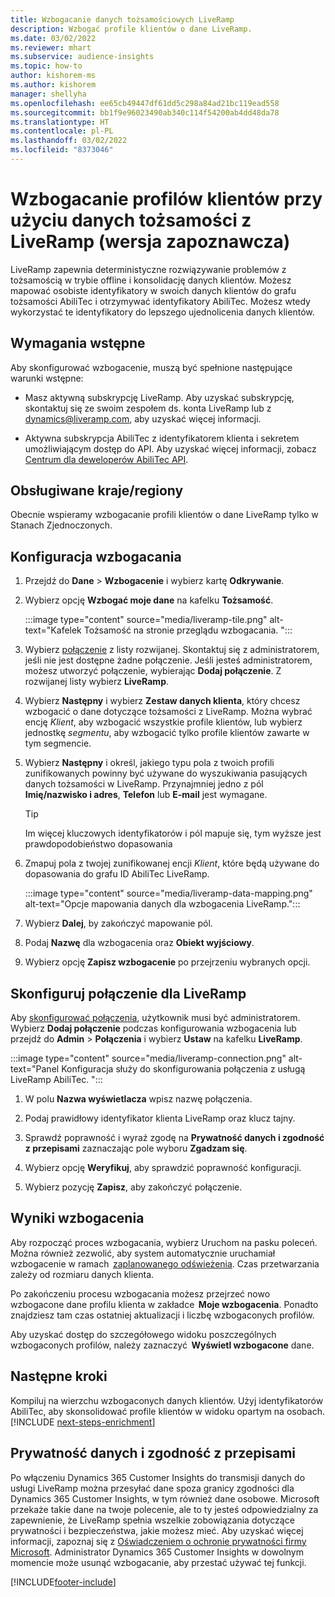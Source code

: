 ```yaml
---
title: Wzbogacanie danych tożsamościowych LiveRamp
description: Wzbogać profile klientów o dane LiveRamp.
ms.date: 03/02/2022
ms.reviewer: mhart
ms.subservice: audience-insights
ms.topic: how-to
author: kishorem-ms
ms.author: kishorem
manager: shellyha
ms.openlocfilehash: ee65cb49447df61dd5c298a84ad21bc119ead558
ms.sourcegitcommit: bb1f9e96023490ab340c114f54200ab4dd48da78
ms.translationtype: HT
ms.contentlocale: pl-PL
ms.lasthandoff: 03/02/2022
ms.locfileid: "8373046"
---
```

# <a name="enrich-customer-profiles-with-identity-data-from-liveramp-preview"></a>Wzbogacanie profilów klientów przy użyciu danych tożsamości z LiveRamp (wersja zapoznawcza) 

LiveRamp zapewnia deterministyczne rozwiązywanie problemów z tożsamością w trybie offline i konsolidację danych klientów. Możesz mapować osobiste identyfikatory w swoich danych klientów do grafu tożsamości AbiliTec i otrzymywać identyfikatory AbiliTec. Możesz wtedy wykorzystać te identyfikatory do lepszego ujednolicenia danych klientów. 

## <a name="prerequisites"></a>Wymagania wstępne 

Aby skonfigurować wzbogacenie, muszą być spełnione następujące warunki wstępne: 

- Masz aktywną subskrypcję LiveRamp. Aby uzyskać subskrypcję, skontaktuj się ze swoim zespołem ds. konta LiveRamp lub z [dynamics@liveramp.com](mailto:dynamics@liveramp.com), aby uzyskać więcej informacji.   

- Aktywna subskrypcja AbiliTec z identyfikatorem klienta i sekretem umożliwiającym dostęp do API. Aby uzyskać więcej informacji, zobacz [Centrum dla deweloperów AbiliTec API](https://developers.liveramp.com/abilitec-api/). 

## <a name="supported-countriesregions"></a>Obsługiwane kraje/regiony 

Obecnie wspieramy wzbogacanie profili klientów o dane LiveRamp tylko w Stanach Zjednoczonych. 

## <a name="configure-the-enrichment"></a>Konfiguracja wzbogacania 

1. Przejdź do **Dane** > **Wzbogacenie** i wybierz kartę **Odkrywanie**. 

1. Wybierz opcję **Wzbogać moje dane** na kafelku **Tożsamość**. 

   :::image type="content" source="media/liveramp-tile.png" alt-text="Kafelek Tożsamość na stronie przeglądu wzbogacania. ":::

1. Wybierz [połączenie](connections.md) z listy rozwijanej. Skontaktuj się z administratorem, jeśli nie jest dostępne żadne połączenie. Jeśli jesteś administratorem, możesz utworzyć połączenie, wybierając **Dodaj połączenie**. Z rozwijanej listy wybierz **LiveRamp**. 

1. Wybierz **Następny** i wybierz **Zestaw danych klienta**, który chcesz wzbogacić o dane dotyczące tożsamości z LiveRamp. Można wybrać encję *Klient*, aby wzbogacić wszystkie profile klientów, lub wybierz jednostkę *segmentu*, aby wzbogacić tylko profile klientów zawarte w tym segmencie. 

1. Wybierz **Następny** i określ, jakiego typu pola z twoich profili zunifikowanych powinny być używane do wyszukiwania pasujących danych tożsamości w LiveRamp. Przynajmniej jedno z pól **Imię/nazwisko i adres**, **Telefon** lub **E-mail** jest wymagane. 

   > [!TIP]
   > Im więcej kluczowych identyfikatorów i pól mapuje się, tym wyższe jest prawdopodobieństwo dopasowania 

1. Zmapuj pola z twojej zunifikowanej encji *Klient*, które będą używane do dopasowania do grafu ID AbiliTec LiveRamp. 

   :::image type="content" source="media/liveramp-data-mapping.png" alt-text="Opcje mapowania danych dla wzbogacenia LiveRamp.":::

1. Wybierz **Dalej**, by zakończyć mapowanie pól. 

1. Podaj **Nazwę** dla wzbogacenia oraz **Obiekt wyjściowy**. 

1. Wybierz opcję **Zapisz wzbogacenie** po przejrzeniu wybranych opcji. 

## <a name="configure-the-connection-for-liveramp"></a>Skonfiguruj połączenie dla LiveRamp 

Aby [skonfigurować połączenia](connections.md), użytkownik musi być administratorem. Wybierz **Dodaj połączenie** podczas konfigurowania wzbogacenia lub przejdź do **Admin** > **Połączenia** i wybierz **Ustaw** na kafelku **LiveRamp**. 

:::image type="content" source="media/liveramp-connection.png" alt-text="Panel Konfiguracja służy do skonfigurowania połączenia z usługą LiveRamp AbiliTec. ":::

1. W polu **Nazwa wyświetlacza** wpisz nazwę połączenia. 

1. Podaj prawidłowy identyfikator klienta LiveRamp oraz klucz tajny. 

1. Sprawdź poprawność i wyraź zgodę na **Prywatność danych i zgodność z przepisami** zaznaczając pole wyboru **Zgadzam się**. 

1. Wybierz opcję **Weryfikuj**, aby sprawdzić poprawność konfiguracji. 

1. Wybierz pozycję **Zapisz**, aby zakończyć połączenie. 

## <a name="enrichment-results"></a>Wyniki wzbogacenia 

Aby rozpocząć proces wzbogacania, wybierz Uruchom na pasku poleceń. Można również zezwolić, aby system automatycznie uruchamiał wzbogacenie w ramach  [zaplanowanego odświeżenia](system.md#schedule-tab). Czas przetwarzania zależy od rozmiaru danych klienta. 

Po zakończeniu procesu wzbogacania możesz przejrzeć nowo wzbogacone dane profilu klienta w zakładce  **Moje wzbogacenia**. Ponadto znajdziesz tam czas ostatniej aktualizacji i liczbę wzbogaconych profilów. 

Aby uzyskać dostęp do szczegółowego widoku poszczególnych wzbogaconych profilów, należy zaznaczyć  **Wyświetl wzbogacone** dane. 

## <a name="next-steps"></a>Następne kroki

Kompiluj na wierzchu wzbogaconych danych klientów. Użyj identyfikatorów AbiliTec, aby skonsolidować profile klientów w widoku opartym na osobach. 
[!INCLUDE [next-steps-enrichment](../includes/next-steps-enrichment.md)]

## <a name="data-privacy-and-compliance"></a>Prywatność danych i zgodność z przepisami 

Po włączeniu Dynamics 365 Customer Insights do transmisji danych do usługi LiveRamp można przesyłać dane spoza granicy zgodności dla Dynamics 365 Customer Insights, w tym również dane osobowe. Microsoft przekaże takie dane na twoje polecenie, ale to ty jesteś odpowiedzialny za zapewnienie, że LiveRamp spełnia wszelkie zobowiązania dotyczące prywatności i bezpieczeństwa, jakie możesz mieć. Aby uzyskać więcej informacji, zapoznaj się z [Oświadczeniem o ochronie prywatności firmy Microsoft](https://go.microsoft.com/fwlink/?linkid=396732). Administrator Dynamics 365 Customer Insights w dowolnym momencie może usunąć wzbogacanie, aby przestać używać tej funkcji. 


[!INCLUDE[footer-include](../includes/footer-banner.md)]
